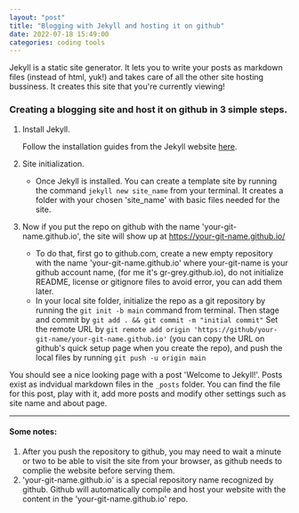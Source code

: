 ```yaml
---
layout: "post"
title: "Blogging with Jekyll and hosting it on github"
date: 2022-07-18 15:49:00
categories: coding tools
---
```



Jekyll is a static site generator. It lets you to write your posts as markdown files (instead of html, yuk!)
and takes care of all the other site hosting bussiness.
It creates this site that you're currently viewing!

### Creating a blogging site and host it on github in 3 simple steps.

1. Install Jekyll.

    Follow the installation guides from the Jekyll website [here](https://jekyllrb.com/docs/installation/).

1. Site initialization.
    - Once Jekyll is installed. You can create a template site by running the command `jekyll new site_name` from your terminal.
    It creates a folder with your chosen 'site_name' with basic files needed for the site.

1. Now if you put the repo on github with the name 'your-git-name.github.io', the site will show up at https://your-git-name.github.io/
    - To do that, first go to github.com, create a new empty repository with the name 'your-git-name.github.io' where your-git-name is your github account name,
    (for me it's gr-grey.github.io), do not initialize README, license or gitignore files to avoid error, you can add them later.
    - In your local site folder, initialize the repo as a git repository by running the `git init -b main` command from terminal.
    Then stage and commit by `git add . && git commit -m "initial commit"`
    Set the remote URL by `git remote add origin 'https://github/your-git-name/your-git-name.github.io'`
    (you can copy the URL on github's quick setup page when you create the repo),
    and push the local files by running `git push -u origin main`
    
You should see a nice looking page with a post 'Welcome to Jekyll!'.
Posts exist as indvidual markdown files in the `_posts` folder.
You can find the file for this post, play with it, add more posts and modify other settings such as site name and about page.

---

#### Some notes:

1. After you push the repository to github, you may need to wait a minute or two to be able to visit the site from your browser, 
as github needs to complie the website before serving them.
1. 'your-git-name.github.io' is a special repository name recognized by github.
Github will automatically compile and host your website with the content in the 'your-git-name.github.io' repo.

